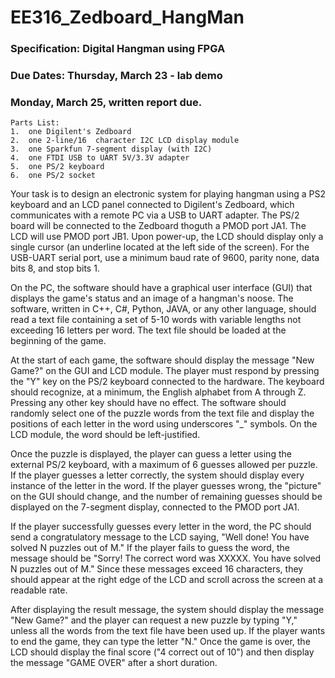 # EE316_Zedboard_HangMan

### Specification:   Digital Hangman using FPGA
### Due Dates:      	Thursday, March 23 - lab demo
###  		Monday,   March 25, written report due. 	
    Parts List: 	
    1.	one Digilent's Zedboard 
    2.	one 2-line/16  character I2C LCD display module
    3.	one Sparkfun 7-segment display (with I2C)
    4.	one FTDI USB to UART 5V/3.3V adapter
    5.	one PS/2 keyboard 
    6.	one PS/2 socket 

  
Your task is to design an electronic system for playing hangman using a PS2 keyboard and an LCD panel connected to Digilent's Zedboard, which communicates with a remote PC via a USB to UART adapter. The PS/2 board will be connected to the Zedboard thoguth a PMOD port JA1. The LCD will use PMOD port JB1. Upon power-up, the LCD should display only a single cursor (an underline located at the left side of the screen). For the USB-UART serial port, use a minimum baud rate of 9600, parity none, data bits 8, and stop bits 1.

On the PC, the software should have a graphical user interface (GUI) that displays the game's status and an image of a hangman's noose. The software, written in C++, C#, Python, JAVA, or any other language, should read a text file containing a set of 5-10 words with variable lengths not exceeding 16 letters per word. The text file should be loaded at the beginning of the game.

At the start of each game, the software should display the message "New Game?" on the GUI and LCD module. The player must respond by pressing the "Y" key on the PS/2 keyboard connected to the hardware. The keyboard should recognize, at a minimum, the English alphabet from A through Z. Pressing any other key should have no effect. The software should randomly select one of the puzzle words from the text file and display the positions of each letter in the word using underscores "_" symbols. On the LCD module, the word should be left-justified. 

Once the puzzle is displayed, the player can guess a letter using the external PS/2 keyboard, with a maximum of 6 guesses allowed per puzzle. If the player guesses a letter correctly, the system should display every instance of the letter in the word. If the player guesses wrong, the "picture" on the GUI should change, and the number of remaining guesses should be displayed on the 7-segment display, connected to the PMOD port JA1.

If the player successfully guesses every letter in the word, the PC should send a congratulatory message to the LCD saying, "Well done! You have solved N puzzles out of M." If the player fails to guess the word, the message should be "Sorry! The correct word was XXXXX. You have solved N puzzles out of M." Since these messages exceed 16 characters, they should appear at the right edge of the LCD and scroll across the screen at a readable rate.

After displaying the result message, the system should display the message "New Game?" and the player can request a new puzzle by typing "Y," unless all the words from the text file have been used up. If the player wants to end the game, they can type the letter "N." Once the game is over, the LCD should display the final score ("4 correct out of 10") and then display the message "GAME OVER" after a short duration.
